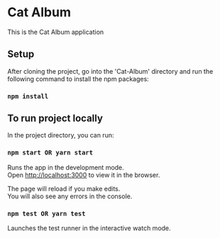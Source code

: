 # Cat Album

This is the Cat Album application

## Setup

After cloning the project, go into the 'Cat-Album' directory and run the following command to install the npm packages:

### `npm install`

## To run project locally

In the project directory, you can run:

### `npm start OR yarn start`

Runs the app in the development mode.\
Open [http://localhost:3000](http://localhost:3000) to view it in the browser.

The page will reload if you make edits.\
You will also see any errors in the console.

### `npm test OR yarn test`

Launches the test runner in the interactive watch mode.
